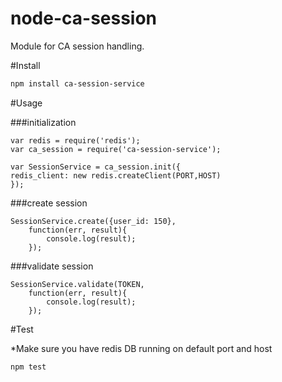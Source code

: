 # node-ca-session
Module for CA session handling.

#Install

```sh
npm install ca-session-service
```

#Usage

###initialization

```node
var redis = require('redis');
var ca_session = require('ca-session-service');

var SessionService = ca_session.init({
redis_client: new redis.createClient(PORT,HOST)
});
```

###create session

```node
SessionService.create({user_id: 150}, 
    function(err, result){
        console.log(result);
    });
```

###validate session

```node
SessionService.validate(TOKEN, 
    function(err, result){
        console.log(result);
    });
```

#Test

*Make sure you have redis DB running on default port and host

```bash
npm test
```